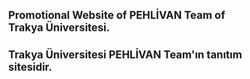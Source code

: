## Promotional Website of PEHLİVAN Team of Trakya Üniversitesi.
## Trakya Üniversitesi PEHLİVAN Team'ın tanıtım sitesidir. 
